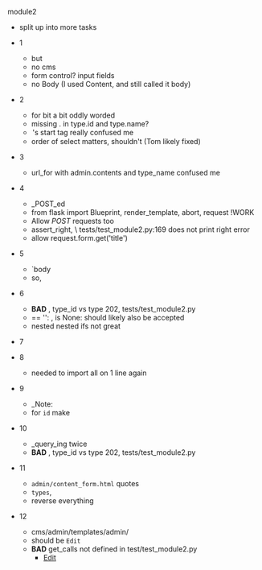 module2
- split up into more tasks

- 1
  - but
  - no cms
  - form control?  input fields
  - no Body (I used Content, and still called it body)
- 2
  - for bit a bit oddly worded
  - missing . in type.id and type.name?
  - <option>'s start tag really confused me
  - order of select matters, shouldn't (Tom likely fixed)
- 3
  - url_for with admin.contents and type_name confused me
- 4
  - _POST_ed
  - from flask import Blueprint, render_template, abort, request !WORK
  - Allow _POST_ requests too
  - assert_right, \ tests/test_module2.py:169 does not print right error
  -  allow request.form.get('title')
- 5
  - `body
  - so, 
- 6
  - **BAD** , type_id vs type 202, tests/test_module2.py
  - == '': , is None: should likely also be accepted
  - nested nested ifs not great
- 7
- 8
  - needed to import all on 1 line again
- 9
  - _Note:
  - for `id` make 
- 10
  - _query_ing twice
  - **BAD** , type_id vs type 202, tests/test_module2.py
- 11
  - `admin/content_form.html` quotes
  - `types`,
  - reverse everything
- 12
  - cms/admin/templates/admin/
  - should be `Edit`
  - **BAD** get_calls not defined in test/test_module2.py
    - <td><a class="button is-small is-primary is-pulled-right" href=" {{ url_for ('admin.edit', id=item.id)}} ">Edit</a></td>
